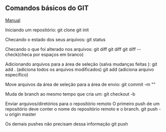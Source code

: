 ## Comandos básicos do GIT                  
[Manual](https://gist.github.com/leocomelli/2545add34e4fec21ec16 )

Iniciando um repositório:
git clone
git init

Checando o estado dos seus arquivos:
git status

Checando o que foi alterado nos arquivos:
git diff
git diff <arquivo>
git diff --check(checa por espaços em branco)

Adicionando arquivos para a área de seleção (salva mudanças feitas ):
git add . (adiciona todos os arquivos modificados)
git add <arquivo> (adiciona arquivo específico)

Move arquivos da área de seleção para a área de envio:
git commit -m "<mensagem>"

Muda de branch ao mesmo tempo que cria um:
git checkout -b <nome-do-branch>

Enviar arquivos/diretórios para o repositório remoto
O primeiro push de um repositório deve conter o nome do repositório remoto e o branch.
git push -u origin master

Os demais pushes não precisam dessa informação
git push
